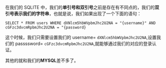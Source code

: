 在我们的 SQLITE 中，我们的**单引号和双引号**之前是存在有不同点的，我们的**双引号表示我们的字符串**，也就是说，我们如果出现了一个下面的语句：
```
SELECT * FROM users WHERE dXNlcm5hbWVpbmJhc2U2NA = "{username}" AND cGFzc3dvcmRpbmJhc2U2NA = "{password}
```

这个时候，我们只需要设置我们的 username= `dXNlcm5hbWVpbmJhc2U2NA`,设置我们的 passssword= `cGFzc3dvcmRpbmJhc2U2NA`,就能够通过我们的对应的登录认证。

其他的就和我们的**MYSQL**差不多了。